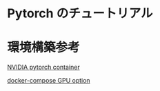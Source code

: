 # Pytorch のチュートリアル

# 環境構築参考

[NVIDIA pytorch container](https://catalog.ngc.nvidia.com/orgs/nvidia/containers/pytorch)

[docker-compose GPU option](https://matsuand.github.io/docs.docker.jp.onthefly/compose/gpu-support/)
